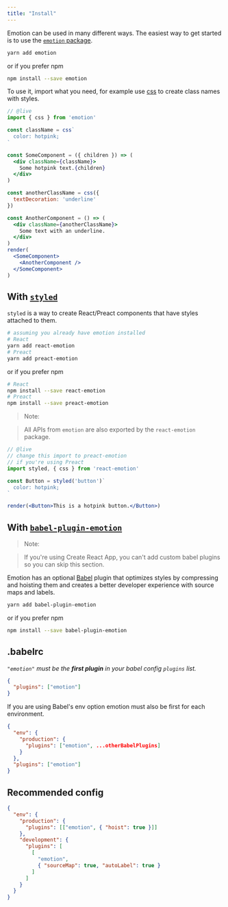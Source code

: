 ```yaml
---
title: "Install"
---
```


Emotion can be used in many different ways. The easiest way to get started is to use the [`emotion` package](/packages/emotion).

```bash
yarn add emotion
```

or if you prefer npm

```bash
npm install --save emotion
```

To use it, import what you need, for example use [css](/docs/css.md) to create class names with styles.

```jsx
// @live
import { css } from 'emotion'

const className = css`
  color: hotpink;
`

const SomeComponent = ({ children }) => (
  <div className={className}>
    Some hotpink text.{children}
  </div>
)

const anotherClassName = css({
  textDecoration: 'underline'
})

const AnotherComponent = () => (
  <div className={anotherClassName}>
    Some text with an underline.
  </div>
)
render(
  <SomeComponent>
    <AnotherComponent />
  </SomeComponent>
)
```

## With [`styled`](/docs/styled.md)

`styled` is a way to create React/Preact components that have styles attached to them.

```bash
# assuming you already have emotion installed
# React
yarn add react-emotion
# Preact
yarn add preact-emotion
```

or if you prefer npm

```bash
# React
npm install --save react-emotion
# Preact
npm install --save preact-emotion
```

> Note:

> All APIs from `emotion` are also exported by the `react-emotion` package.

```jsx
// @live
// change this import to preact-emotion
// if you're using Preact
import styled, { css } from 'react-emotion'

const Button = styled('button')`
  color: hotpink;
`

render(<Button>This is a hotpink button.</Button>)
```

## With [`babel-plugin-emotion`](/packages/babel-plugin-emotion)

> Note:

> If you're using Create React App, you can't add custom babel plugins so you can skip this section.

Emotion has an optional [Babel](https://babeljs.io/) plugin that optimizes styles by compressing and hoisting them and creates a better developer experience with source maps and labels.

```bash
yarn add babel-plugin-emotion
```

or if you prefer npm

```bash
npm install --save babel-plugin-emotion
```

## .babelrc

_`"emotion"` must be the **first plugin** in your babel config `plugins` list._

```json
{
  "plugins": ["emotion"]
}
```

If you are using Babel's env option emotion must also be first for each environment.

```json
{
  "env": {
    "production": {
      "plugins": ["emotion", ...otherBabelPlugins]
    }
  },
  "plugins": ["emotion"]
}
```

## Recommended config

```json
{
  "env": {
    "production": {
      "plugins": [["emotion", { "hoist": true }]]
    },
    "development": {
      "plugins": [
        [
          "emotion",
          { "sourceMap": true, "autoLabel": true }
        ]
      ]
    }
  }
}
```
